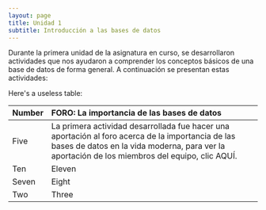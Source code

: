 ```yaml
---
layout: page
title: Unidad 1
subtitle: Introducción a las bases de datos
---
```


Durante la primera unidad de la asignatura en curso, se desarrollaron actividades que nos ayudaron a comprender los conceptos básicos de una base de datos de forma general. A continuación se presentan estas actividades:

Here's a useless table:
 
| Number | FORO: La importancia de las bases de datos | 
| :------ |:--- |
| Five | La primera actividad desarrollada fue hacer una aportación al foro acerca de la importancia de las bases de datos en la vida moderna, para ver la aportación de los miembros del equipo, clic AQUÍ. | 
| Ten | Eleven | 
| Seven | Eight | 
| Two | Three | 
